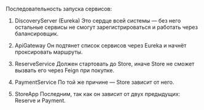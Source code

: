 Последовательность запуска сервисов:
1. DiscoveryServer (Eureka)
   Это сердце всей системы — без него остальные сервисы не смогут зарегистрироваться и работать через балансировщик.

2. ApiGateway
   Он подтянет список сервисов через Eureka и начнёт проксировать маршруты.

3. ReserveService
   Должен стартовать до Store, иначе Store не сможет вызвать его через Feign при покупке.

4. PaymentService
   По той же причине — Store зависит от него.

5. StoreApp
   Последним, так как он зависит от двух предыдущих: Reserve и Payment.